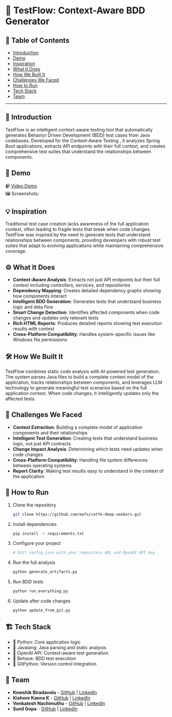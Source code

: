# 🚀 TestFlow: Context-Aware BDD Generator

## 📌 Table of Contents
- [Introduction](#introduction)
- [Demo](#demo)
- [Inspiration](#inspiration)
- [What It Does](#what-it-does)
- [How We Built It](#how-we-built-it)
- [Challenges We Faced](#challenges-we-faced)
- [How to Run](#how-to-run)
- [Tech Stack](#tech-stack)
- [Team](#team)

---

## 🎯 Introduction
TestFlow is an intelligent context-aware testing tool that automatically generates Behavior Driven Development (BDD) test cases from Java codebases. Developed for the Context-Aware Testing , it analyzes Spring Boot applications, extracts API endpoints with their full context, and creates comprehensive test suites that understand the relationships between components.

## 🎥 Demo
📹 [Video Demo](artifacts/demo)  
🖼️ Screenshots:



## 💡 Inspiration
Traditional test case creation lacks awareness of the full application context, often leading to fragile tests that break when code changes. TestFlow was inspired by the need to generate tests that understand relationships between components, providing developers with robust test suites that adapt to evolving applications while maintaining comprehensive coverage.

## ⚙️ What It Does
- **Context-Aware Analysis**: Extracts not just API endpoints but their full context including controllers, services, and repositories
- **Dependency Mapping**: Creates detailed dependency graphs showing how components interact
- **Intelligent BDD Generation**: Generates tests that understand business logic and data flow
- **Smart Change Detection**: Identifies affected components when code changes and updates only relevant tests
- **Rich HTML Reports**: Produces detailed reports showing test execution results with context
- **Cross-Platform Compatibility**: Handles system-specific issues like Windows file permissions

## 🛠️ How We Built It
TestFlow combines static code analysis with AI-powered test generation. The system parses Java files to build a complete context model of the application, tracks relationships between components, and leverages LLM technology to generate meaningful test scenarios based on the full application context. When code changes, it intelligently updates only the affected tests.

## 🚧 Challenges We Faced
- **Context Extraction**: Building a complete model of application components and their relationships
- **Intelligent Test Generation**: Creating tests that understand business logic, not just API contracts
- **Change Impact Analysis**: Determining which tests need updates when code changes
- **Cross-Platform Compatibility**: Handling file system differences between operating systems
- **Report Clarity**: Making test results easy to understand in the context of the application

## 🏃 How to Run
1. Clone the repository  
   ```sh
   git clone https://github.com/ewfx/catfe-deep-seekers.git
   
   ```
2. Install dependencies  
   ```sh
   pip install -r requirements.txt
   ```
3. Configure your project  
   ```sh
   # Edit config.json with your repository URL and OpenAI API key
   ```
4. Run the full analysis  
   ```sh
   python generate_artifacts.py
   ```
5. Run BDD tests  
   ```sh
   python run_everything.py
   ```
6. Update after code changes  
   ```sh
   python update_from_git.py
   ```

## 🏗️ Tech Stack
- 🔹 Python: Core application logic
- 🔹 Javalang: Java parsing and static analysis
- 🔹 OpenAI API: Context-aware test generation
- 🔹 Behave: BDD test execution
- 🔹 GitPython: Version control integration


## 👥 Team
- **Kowshik Biradavolu** - [GitHub](#) | [LinkedIn](#)
- **Kishore Kanna K** - [GitHub](#) | [LinkedIn](#)
- **Venkatesh Nachimuthu** - [GitHub](#) | [LinkedIn](#)
- **Sunil Gopa** - [GitHub](#) | [LinkedIn](#)
